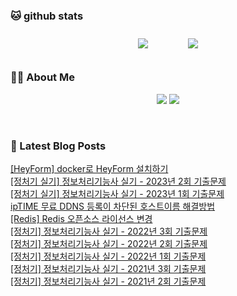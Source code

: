 
###  🐱 github stats  

<div id="main" align="center">
    <img src="https://github-readme-stats.vercel.app/api?username=peterica&count_private=true&show_icons=true&theme=radical"
        style="height: auto; margin-left: 20px; margin-right: 20px; padding: 10px;"/>
    <img src="https://github-readme-stats.vercel.app/api/top-langs/?username=peterica&layout=compact"   
        style="height: auto; margin-left: 20px; margin-right: 20px; padding: 10px;"/>
</div>

###  💁‍♀️ About Me  
<p align="center">
    <a href="https://peterica.tistory.com/"><img src="https://img.shields.io/badge/Blog-FF5722?style=flat-square&logo=Blogger&logoColor=white"/></a>
    <a href="mailto:ilovefran.ofm@gmail.com"><img src="https://img.shields.io/badge/Gmail-d14836?style=flat-square&logo=Gmail&logoColor=white&link=ilovefran.ofm@gmail.com"/></a>
</p>

<br>

### 📕 Latest Blog Posts   

<a href ="https://peterica.tistory.com/622"> [HeyForm] docker로 HeyForm 설치하기 </a> <br><a href ="https://peterica.tistory.com/621"> [정처기 실기] 정보처리기능사 실기 - 2023년 2회 기출문제 </a> <br><a href ="https://peterica.tistory.com/620"> [정처기 실기] 정보처리기능사 실기 - 2023년 1회 기출문제 </a> <br><a href ="https://peterica.tistory.com/618"> ipTIME 무료 DDNS 등록이 차단된 호스트이름 해결방법 </a> <br><a href ="https://peterica.tistory.com/617"> [Redis] Redis 오픈소스 라이선스 변경 </a> <br><a href ="https://peterica.tistory.com/616"> [정처기] 정보처리기능사 실기 - 2022년 3회 기출문제 </a> <br><a href ="https://peterica.tistory.com/615"> [정처기] 정보처리기능사 실기 - 2022년 2회 기출문제 </a> <br><a href ="https://peterica.tistory.com/614"> [정처기] 정보처리기능사 실기 - 2022년 1회 기출문제 </a> <br><a href ="https://peterica.tistory.com/613"> [정처기] 정보처리기능사 실기 - 2021년 3회 기출문제 </a> <br><a href ="https://peterica.tistory.com/612"> [정처기] 정보처리기능사 실기 - 2021년 2회 기출문제 </a> <br>